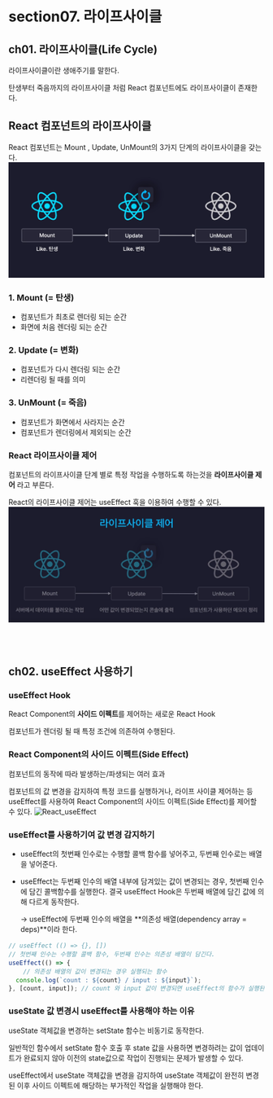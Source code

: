 # section07. 라이프사이클

## ch01. 라이프사이클(Life Cycle)

라이프사이클이란 생애주기를 말한다.

탄생부터 죽음까지의 라이프사이클 처럼 React 컴포넌트에도 라이프사이클이 존재한다.

## React 컴포넌트의 라이프사이클

React 컴포넌트는 Mount , Update, UnMount의 3가지 단계의 라이프사이클을 갖는다.
<img src="./img/React_LifeCycle.png" title="React LifeCycle">

### 1. Mount (= 탄생)

- 컴포넌트가 최초로 렌더링 되는 순간
- 화면에 처음 렌더링 되는 순간

### 2. Update (= 변화)

- 컴포넌트가 다시 렌더링 되는 순간
- 리렌더링 될 때를 의미

### 3. UnMount (= 죽음)

- 컴포넌트가 화면에서 사라지는 순간
- 컴포넌트가 렌더링에서 제외되는 순간

### React 라이프사이클 제어

컴포넌트의 라이프사이클 단계 별로 특정 작업을 수행하도록 하는것을 **라이프사이클 제어** 라고 부른다.

React의 라이프사이클 제어는 useEffect 훅을 이용하여 수행할 수 있다.
<img src="./img/React_LifeCycle_Control.png" title="React LifeCycle Control">

<br><br>

## ch02. useEffect 사용하기
### useEffect Hook

React Component의 **사이드 이펙트**를 제어하는 새로운 React Hook

컴포넌트가 렌더링 될 때 특정 조건에 의존하여 수행된다.

### React Component의 사이드 이펙트(Side Effect)

컴포넌트의 동작에 따라 발생하는/파생되는 여러 효과

컴포넌트의 값 변경을 감지하여 특정 코드를 실행하거나, 라이프 사이클 제어하는 등 useEffect를 사용하여 React Component의 사이드 이펙트(Side Effect)를 제어할 수 있다.
<img src="./img/React_useEffect.png" title="React_useEffect">

### useEffect를 사용하기여 값 변경 감지하기

- useEffect의 첫번째 인수로는 수행할 콜백 함수를 넣어주고, 두번째 인수로는 배열을 넣어준다.
- useEffect는 두번째 인수의 배열 내부에 담겨있는 값이 변경되는 경우, 첫번째 인수에 담긴 콜백함수를 실행한다. 결국 useEffect Hook은 두번째 배열에 담긴 값에 의해 다르게 동작한다.
    
    → useEffect에 두번째 인수의 배열을 **의존성 배열(dependency array = deps)**이라 한다.
    

```jsx
// useEffect (() => {}, [])
// 첫번째 인수는 수행할 콜백 함수, 두번째 인수는 의존성 배열이 담긴다.
useEffect(() => {
    // 의존성 배열의 값이 변경되는 경우 실행되는 함수
  console.log(`count : ${count} / input : ${input}`);
}, [count, input]); // count 와 input 값이 변경되면 useEffect의 함수가 실행된다.
```

### useState 값 변경시 useEffect를 사용해야 하는 이유

useState 객체값을 변경하는 setState 함수는 비동기로 동작한다.

일반적인 함수에서 setState 함수 호출 후 state 값을 사용하면 변경하려는 값이 업데이트가 완료되지 않아 이전의 state값으로 작업이 진행되는 문제가 발생할 수 있다.

useEffect에서 useState 객체값을 변경을 감지하여 useState 객체값이 완전히 변경 된 이후 사이드 이펙트에 해당하는 부가적인 작업을 실행해야 한다.
